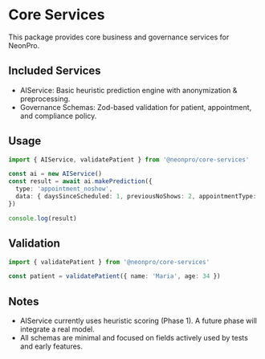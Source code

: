# Core Services

This package provides core business and governance services for NeonPro.

## Included Services

- AIService: Basic heuristic prediction engine with anonymization & preprocessing.
- Governance Schemas: Zod-based validation for patient, appointment, and compliance policy.

## Usage

```ts
import { AIService, validatePatient } from '@neonpro/core-services'

const ai = new AIService()
const result = await ai.makePrediction({
  type: 'appointment_noshow',
  data: { daysSinceScheduled: 1, previousNoShows: 2, appointmentType: 'consultation' }
})

console.log(result)
```

## Validation

```ts
import { validatePatient } from '@neonpro/core-services'

const patient = validatePatient({ name: 'Maria', age: 34 })
```

## Notes

- AIService currently uses heuristic scoring (Phase 1). A future phase will integrate a real model.
- All schemas are minimal and focused on fields actively used by tests and early features.

